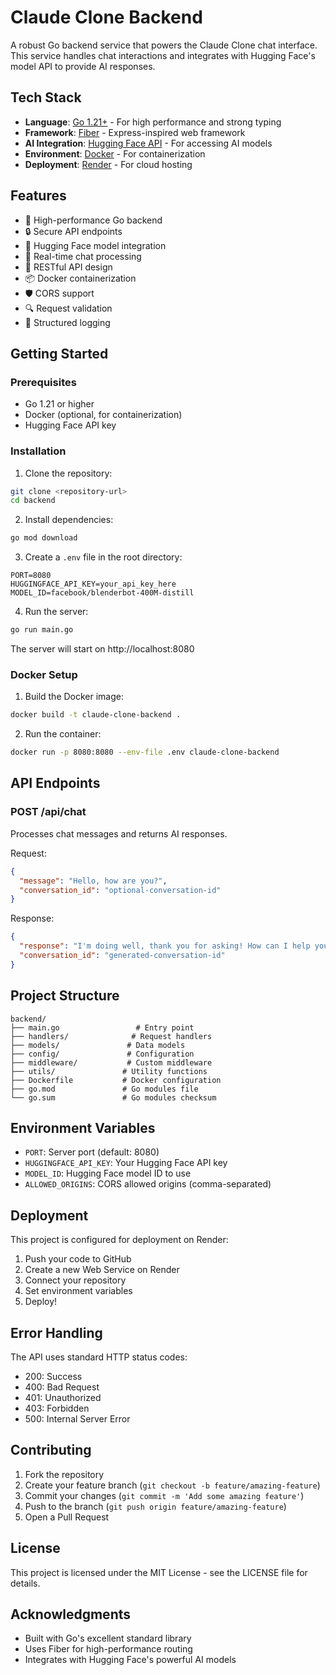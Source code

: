 # Claude Clone Backend

A robust Go backend service that powers the Claude Clone chat interface. This service handles chat interactions and integrates with Hugging Face's model API to provide AI responses.

## Tech Stack

- **Language**: [Go 1.21+](https://golang.org/) - For high performance and strong typing
- **Framework**: [Fiber](https://gofiber.io/) - Express-inspired web framework
- **AI Integration**: [Hugging Face API](https://huggingface.co/) - For accessing AI models
- **Environment**: [Docker](https://www.docker.com/) - For containerization
- **Deployment**: [Render](https://render.com/) - For cloud hosting

## Features

- 🚀 High-performance Go backend
- 🔒 Secure API endpoints
- 🤖 Hugging Face model integration
- 🔄 Real-time chat processing
- 🎯 RESTful API design
- 📦 Docker containerization
- 🛡️ CORS support
- 🔍 Request validation
- 📝 Structured logging

## Getting Started

### Prerequisites

- Go 1.21 or higher
- Docker (optional, for containerization)
- Hugging Face API key

### Installation

1. Clone the repository:
```bash
git clone <repository-url>
cd backend
```

2. Install dependencies:
```bash
go mod download
```

3. Create a `.env` file in the root directory:
```env
PORT=8080
HUGGINGFACE_API_KEY=your_api_key_here
MODEL_ID=facebook/blenderbot-400M-distill
```

4. Run the server:
```bash
go run main.go
```

The server will start on http://localhost:8080

### Docker Setup

1. Build the Docker image:
```bash
docker build -t claude-clone-backend .
```

2. Run the container:
```bash
docker run -p 8080:8080 --env-file .env claude-clone-backend
```

## API Endpoints

### POST /api/chat
Processes chat messages and returns AI responses.

Request:
```json
{
  "message": "Hello, how are you?",
  "conversation_id": "optional-conversation-id"
}
```

Response:
```json
{
  "response": "I'm doing well, thank you for asking! How can I help you today?",
  "conversation_id": "generated-conversation-id"
}
```

## Project Structure

```
backend/
├── main.go                 # Entry point
├── handlers/              # Request handlers
├── models/               # Data models
├── config/               # Configuration
├── middleware/           # Custom middleware
├── utils/               # Utility functions
├── Dockerfile           # Docker configuration
├── go.mod               # Go modules file
└── go.sum               # Go modules checksum
```

## Environment Variables

- `PORT`: Server port (default: 8080)
- `HUGGINGFACE_API_KEY`: Your Hugging Face API key
- `MODEL_ID`: Hugging Face model ID to use
- `ALLOWED_ORIGINS`: CORS allowed origins (comma-separated)

## Deployment

This project is configured for deployment on Render:

1. Push your code to GitHub
2. Create a new Web Service on Render
3. Connect your repository
4. Set environment variables
5. Deploy!

## Error Handling

The API uses standard HTTP status codes:
- 200: Success
- 400: Bad Request
- 401: Unauthorized
- 403: Forbidden
- 500: Internal Server Error

## Contributing

1. Fork the repository
2. Create your feature branch (`git checkout -b feature/amazing-feature`)
3. Commit your changes (`git commit -m 'Add some amazing feature'`)
4. Push to the branch (`git push origin feature/amazing-feature`)
5. Open a Pull Request

## License

This project is licensed under the MIT License - see the LICENSE file for details.

## Acknowledgments

- Built with Go's excellent standard library
- Uses Fiber for high-performance routing
- Integrates with Hugging Face's powerful AI models 